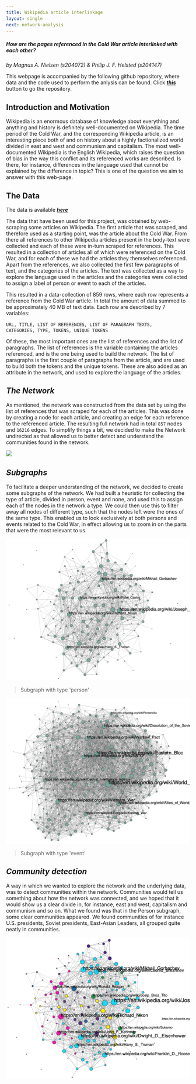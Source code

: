 ```yaml
---
title: Wikipedia article interlinkage
layout: single 
next: network-analysis
---
```


##### How are the pages referenced in the Cold War article interlinked with each other?
*by Magnus A. Nielsen (s204072) & Philip J. F. Helsted (s204147)*

This webpage is accompanied by the following github repository, where data and the code used to perform the anlysis can
be found. Click [***this***](https://github.com/Dribo/DTU-02467_ProjectA) button to go the repository.

## Introduction and Motivation
Wikipedia is an enormous database of knowledge about everything and anything and history is definitely 
well-documented on Wikipedia. The time period of the Cold War, and the corresponding Wikipedia article, is an 
interesting piece both of and on history about a highly factionalized 
world divided in east and west and communism and capitalism. 
The most well-documented Wikipedia is the English Wikipedia, which raises the question of bias
in the way this conflict and its referenced works are described. Is there, for instance, differences in
the language used that cannot be explained by the difference in topic? This is one of the question we aim to answer
with this web-page.

## The Data
The data is available [***here***](data/wiki_english_with_tokens.csv)

The data that have been used for this project, was obtained by web-scraping some articles on Wikipedia. The first 
article that was scraped, and therefore used as a starting point, was the article about the Cold War. 
From there all references to other Wikipedia articles present in the body-text were collected and each of these were
in-turn scraped for references. This resulted in a collection of articles all of which were referenced on the Cold War, 
and for each of these we had the articles they themselves referenced. Apart from the references, we also collected the 
first few paragraphs of text, and the categories of the articles. The text was collected as a way to explore the 
language used in the articles and the categories were collected to assign a label of person or event to each of the 
articles.

This resulted in a data-collection of 859 rows, where each row represents a reference from the Cold War article. In
total the amount of data summed to be approximately 40 MB of text data. Each row are described by 7 variables: 

    URL, TITLE, LIST OF REFERENCES, LIST OF PARAGRAPH TEXTS, 
    CATEGORIES, TYPE, TOKENS, UNIQUE TOKENS

Of these, the most
important ones are the list of references and the list of paragraphs. The list of references is the variable containing
the articles referenced, and is the one being used to build the network. The list of paragraphs is the first couple of
paragraphs from the article, and are used to build both the tokens and the unique tokens. These are also added as an 
attribute in the network, and used to explore the language of the articles.

## *The Network*
As mentioned, the network was constructed from the data set by using the list of references that was scraped for each 
of the articles. This was done by creating a node for each article, and creating an edge for each reference to the 
referenced article. The resulting full network had in total `857` nodes and `16216` edges. To simplify things a bit, we
decided to make the Network undirected as that allowed us to better detect and understand the communities found in the 
network. 

![](/images/basic-network.png)

## *Subgraphs*
To facilitate a deeper understanding of the network, we decided to create some subgraphs of the network. We had built
a heuristic for collecting the type of article, divided in person, event and none, and used this to assign each of the 
nodes in the network a type. We could then use this to filter away all nodes of different type, such that the nodes left
were the ones of the same type. This enabled us to look exclusively at both persons and events related to the Cold War,
in effect allowing us to zoom in on the parts that were the most relevant to us.

![](/images/basic-network-person.png)

> Subgraph with type 'person'

![](/images/basic-network-event.png)

> Subgraph with type 'event'

## *Community detection*
A way in which we wanted to explore the network and the underlying data, was to detect communities within the network.
Communities would tell us something about how the network was connected, and we hoped that it would show us a clear 
divide in, for instance, east and west, capitalism and communism and so on. What we found was that in the Person
subgraph, some clear communities appeared. We found communities of for instance U.S. presidents, Soviet presidents, 
East-Asian Leaders, all grouped quite neatly in communities. 

![](/images/basic-network-person-communities.png)


